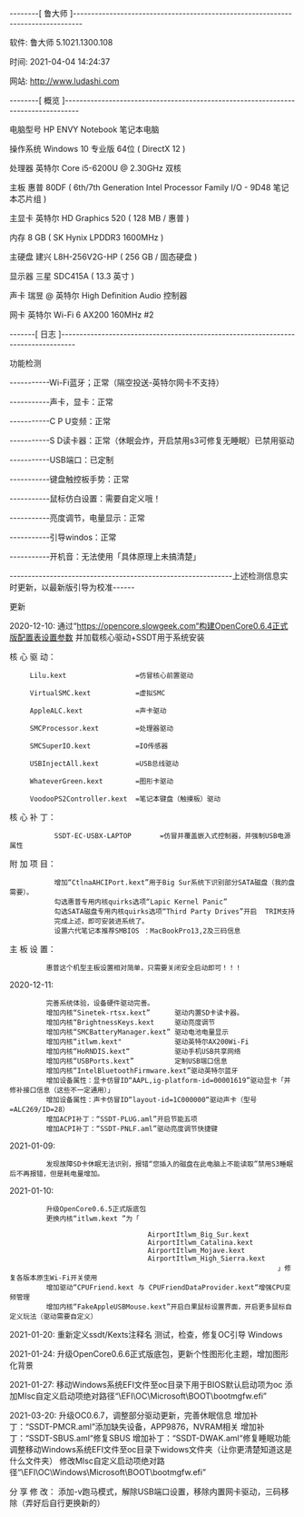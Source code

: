 
--------[ 鲁大师 ]--------------------------------------------------------------------------------



软件:             鲁大师 5.1021.1300.108

时间:             2021-04-04 14:24:37

网站:             http://www.ludashi.com



--------[ 概览 ]----------------------------------------------------------------------------------



电脑型号            HP ENVY Notebook 笔记本电脑

操作系统            Windows 10 专业版 64位 ( DirectX 12 )

处理器              英特尔 Core i5-6200U @ 2.30GHz 双核

主板                惠普 80DF ( 6th/7th Generation Intel Processor Family I/O - 9D48 笔记本芯片组 )

主显卡              英特尔 HD Graphics 520 ( 128 MB / 惠普 )

内存                8 GB ( SK Hynix LPDDR3 1600MHz )

主硬盘              建兴 L8H-256V2G-HP ( 256 GB / 固态硬盘 )

显示器              三星 SDC415A ( 13.3 英寸  )

声卡                瑞昱  @ 英特尔 High Definition Audio 控制器

网卡                英特尔 Wi-Fi 6 AX200 160MHz #2

-------[ 日志 ]----------------------------------------------------------------------------------

功能检测

-----------Wi-Fi蓝牙；正常（隔空投送-英特尔网卡不支持）

-----------声卡，显卡：正常

-----------C P U变频：正常

-----------S D读卡器：正常（休眠会炸，开启禁用s3可修复无睡眠）已禁用驱动

-----------USB端口：已定制

-----------键盘触控板手势：正常

-----------鼠标仿白设置：需要自定义哦！

-----------亮度调节，电量显示：正常

-----------引导windos：正常

-----------开机音：无法使用「具体原理上未搞清楚」

-------------------------------------------------------------上述检测信息实时更新，以最新版引导为校准------

更新

2020-12-10:  通过“https://opencore.slowgeek.com“构建OpenCore0.6.4正式版配置表设置参数
             并加载核心驱动+SSDT用于系统安装


核 心 驱 动：


         Lilu.kext                 =仿冒核心前置驱动
         
         VirtualSMC.kext           =虚拟SMC 
         
         AppleALC.kext             =声卡驱动 
         
         SMCProcessor.kext         =处理器驱动
         
         SMCSuperIO.kext           =IO传感器
         
         USBInjectAll.kext         =USB总线驱动
         
         WhateverGreen.kext        =图形卡驱动
         
         VoodooPS2Controller.kext  =笔记本键盘（触摸板）驱动
         
         
核 心 补 丁：

               SSDT-EC-USBX-LAPTOP       =仿冒并覆盖嵌入式控制器，并强制USB电源属性
               

附 加 项 目：
               
               增加“CtlnaAHCIPort.kext”用于Big Sur系统下识别部分SATA磁盘（我的盘需要）。
               勾选惠普专用内核quirks选项“Lapic Kernel Panic”
               勾选SATA磁盘专用内核quirks选项“Third Party Drives”开启  TRIM支持
               完成上述，即可安装进系统了。
               设置六代笔记本推荐SMBIOS ：MacBookPro13,2及三码信息

主 板 设 置：  
             
             惠普这个机型主板设置相对简单，只需要关闭安全启动即可！！！
             
2020-12-11:  
             
             完善系统体验，设备硬件驱动完善。
             增加内核“Sinetek-rtsx.kext”      驱动内置SD卡读卡器。
             增加内核“BrightnessKeys.kext     驱动亮度调节
             增加内核“SMCBatteryManager.kext” 驱动电池电量显示
             增加内核“itlwm.kext"             驱动英特尔AX200Wi-Fi
             增加内核“HoRNDIS.kext“           驱动手机USB共享网络
             增加内核“USBPorts.kext”          定制USB端口信息
             增加内核“IntelBluetoothFirmware.kext”驱动英特尔蓝牙
             增加设备属性：显卡仿冒ID“AAPL,ig-platform-id=00001619”驱动显卡「并修补接口信息（这些不一定通用）」
             增加设备属性：声卡仿冒ID“layout-id=1C000000“驱动声卡（型号=ALC269/ID=28）
             增加ACPI补丁：“SSDT-PLUG.aml”开启节能五项
             增加ACPI补丁：“SSDT-PNLF.aml”驱动亮度调节快捷键

2021-01-09:  
             
             发现故障SD卡休眠无法识别，报错“您插入的磁盘在此电脑上不能读取”禁用S3睡眠后不再报错，但是耗电量增加。

2021-01-10:  
             
             升级OpenCore0.6.5正式版底包
             更换内核“itlwm.kext ”为「
                                      
                                      AirportItlwm_Big_Sur.kext
                                      AirportItlwm_Catalina.kext
                                      AirportItlwm_Mojave.kext
                                      AirportItlwm_High_Sierra.kext
                                                                      」修复各版本原生Wi-Fi开关使用
             增加驱动“CPUFriend.kext 与 CPUFriendDataProvider.kext“增强CPU变频管理
             增加内核“FakeAppleUSBMouse.kext”开启白果鼠标设置界面，开启更多鼠标自定义玩法（驱动需要自定义）

2021-01-20:  重新定义ssdt/Kexts注释名
             测试，检查，修复OC引导 Windows

2021-01-24:  升级OpenCore0.6.6正式版底包，更新个性图形化主题，增加图形化背景

2021-01-27:  移动Windows系统EFI文件至oc目录下用于BIOS默认启动项为oc
             添加MIsc自定义启动项绝对路径“\EFI\OC\Microsoft\BOOT\bootmgfw.efi”

2021-03-20:  升级OC0.6.7，调整部分驱动更新，完善休眠信息
             增加补丁：“SSDT-PMCR.aml”添加缺失设备，APP9876，NVRAM相关
             增加补丁：“SSDT-SBUS.aml“修复SBUS
             增加补丁：“SSDT-DWAK.aml“修复睡眠功能
             调整移动Windows系统EFI文件至oc目录下widows文件夹（让你更清楚知道这是什么文件夹）
             修改MIsc自定义启动项绝对路径“\EFI\OC\Windows\Microsoft\BOOT\bootmgfw.efi”

 分 享 修 改： 添加-v跑马模式，解除USB端口设置，移除内置网卡驱动，三码移除（弄好后自行更换新的）




